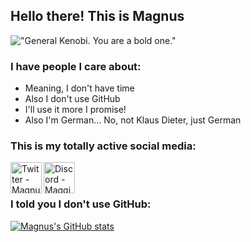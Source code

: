 ## Hello there! This is Magnus
!["General Kenobi. You are a bold one."](https://media1.giphy.com/media/xTiIzJSKB4l7xTouE8/giphy.gif)

### I have people I care about:
- Meaning, I don't have time
- Also I don't use GitHub
- I'll use it more I promise!
- Also I'm German... No, not Klaus Dieter, just German

### This is my totally active social media:
[<img align="left" alt="Twitter - MagnusBrandt04" width="50px" src="https://img.icons8.com/color/344/twitter--v1.png" />][Twitter]
[<img align="left" alt="Discord - Maggi#7694" width="50px" src="https://img.icons8.com/color/344/discord-logo.png" />][Discord]

<br />
<br />

### I told you I don't use GitHub:

[![Magnus's GitHub stats](https://github-readme-stats.vercel.app/api?username=m4gg1)](https://github.com/anuraghazra/github-readme-stats)

[Twitter]: https://twitter.com/MagnusBrandt04
[Discord]: https://discord.com/users/558301525630386203
